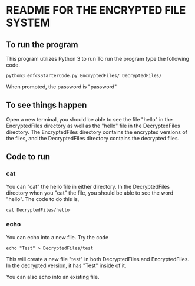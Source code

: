 # README FOR THE ENCRYPTED FILE SYSTEM

## To run the program
This program utilizes Python 3 to run
To run the program type the following code.
```
python3 enfcsStarterCode.py EncryptedFiles/ DecryptedFiles/
```
When prompted, the password is "password"

## To see things happen
Open a new terminal, you should be able to see the file "hello" in the EncryptedFiles directory
as well as the "hello" file in the DecryptedFiles directory. The EncryptedFiles directory
contains the encrypted versions of the files, and the DecryptedFiles directory contains the
decrypted files.

## Code to run
### cat
You can "cat" the hello file in either directory. In the DecryptedFiles directory when you "cat"
the file, you should be able to see the word "hello". The code to do this is,
```
cat DecryptedFiles/hello
```
### echo
You can echo into a new file. Try the code
```
echo "Test" > DecryptedFiles/test
```
This will create a new file "test" in both DecryptedFiles and EncryptedFiles. In the decrypted version,
it has "Test" inside of it.

You can also echo into an existing file.
